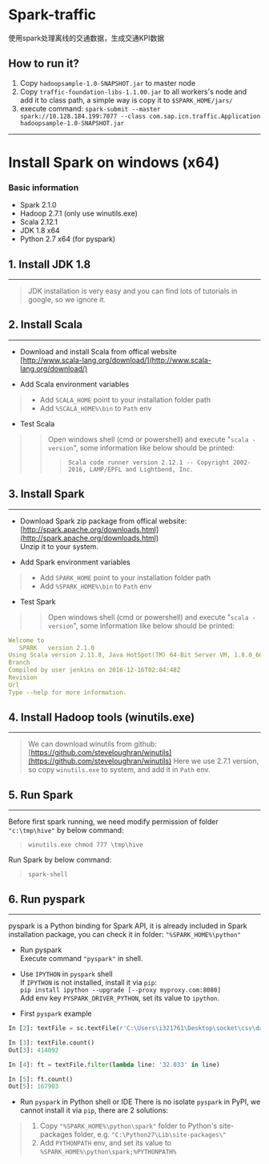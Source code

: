 # Spark-traffic  
使用spark处理离线的交通数据，生成交通KPI数据

## How to run it?
1. Copy `hadoopsample-1.0-SNAPSHOT.jar` to master node
2. Copy `traffic-foundation-libs-1.1.00.jar` to all workers's node and add it to class path,
   a simple way is copy it to `$SPARK_HOME/jars/`
2. execute command:
   `spark-submit --master spark://10.128.184.199:7077 --class com.sap.icn.traffic.Application hadoopsample-1.0-SNAPSHOT.jar`
   
-----   
# Install Spark on windows (x64)

### Basic information
* Spark 2.1.0
* Hadoop 2.7.1 (only use winutils.exe)
* Scala 2.12.1
* JDK 1.8 x64
* Python 2.7 x64 (for pyspark)

## 1. Install JDK 1.8
----
> JDK installation is very easy and you can find lots of tutorials in google, so we ignore it.


## 2. Install Scala
----
* Download and install Scala from offical website  
  [http://www.scala-lang.org/download/](http://www.scala-lang.org/download/)


* Add Scala environment variables
> - Add `SCALA_HOME` point to your installation folder path
> - Add `%SCALA_HOME%\bin` to `Path` env 

* Test Scala
>>  Open windows shell (cmd or powershell) and execute "`scala -version`", some information like below should be printed:  
>>>`Scala code runner version 2.12.1 -- Copyright 2002-2016, LAMP/EPFL and Lightbend, Inc.`


## 3. Install Spark
----
* Download Spark zip package from offical website:  
[http://spark.apache.org/downloads.html](http://spark.apache.org/downloads.html)  
 Unzip it to your system.

* Add Spark environment variables
> - Add `SPARK_HOME` point to your installation folder path
> - Add `%SPARK_HOME%\bin` to `Path` env

*  Test Spark
>>  Open windows shell (cmd or powershell) and execute "`scala -version`", some information like below should be printed:  
``` yml
Welcome to
   SPARK   version 2.1.0
Using Scala version 2.11.8, Java HotSpot(TM) 64-Bit Server VM, 1.8.0_60
Branch
Compiled by user jenkins on 2016-12-16T02:04:48Z
Revision
Url
Type --help for more information.  
```

## 4. Install Hadoop tools (winutils.exe)
----
> We can download winutils from github:  
[https://github.com/steveloughran/winutils](https://github.com/steveloughran/winutils)
> Here we use 2.7.1 version, so copy `winutils.exe` to system, and add it in `Path` env.

## 5. Run Spark
----
Before first spark running, we need modify permission of folder `"c:\tmp\hive"` by below command:  
> `winutils.exe chmod 777 \tmp\hive`  

Run Spark by below command:  
> `spark-shell`

## 6. Run pyspark
----
pyspark is a Python binding for Spark API, it is already included in Spark installation package, you can check it in folder: `"%SPARK_HOME%\python"`
* Run pyspark  
Execute command `"pyspark"` in shell.  

* Use `IPYTHON` in `pyspark` shell  
If `IPYTHON` is not installed, install it via `pip`:  
`pip install ipython --upgrade [--proxy myproxy.com:8080]`  
Add env key `PYSPARK_DRIVER_PYTHON`, set its value to `ipython`.

* First `pyspark` example
``` python
In [2]: textFile = sc.textFile(r'C:\Users\i321761\Desktop\socket\csv\data.csv')

In [3]: textFile.count()
Out[3]: 414092

In [4]: ft = textFile.filter(lambda line: '32.033' in line)

In [5]: ft.count()
Out[5]: 167903
```

* Run `pyspark` in Python shell or IDE
There is no isolate `pyspark` in PyPI, we cannot install it via `pip`, there are 2 solutions:
> 1. Copy `"%SPARK_HOME%\python\spark"` folder to Python's site-packages folder, e.g. `"C:\Python27\Lib\site-packages\"`
> 2. Add `PYTHONPATH` env, and set its value to `%SPARK_HOME%\python\spark;%PYTHONPATH%`
